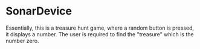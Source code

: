 # SonarDevice
Essentially, this is a treasure hunt game, where a random button is pressed, it displays a number. The user is required to find the "treasure" which is the number zero.

